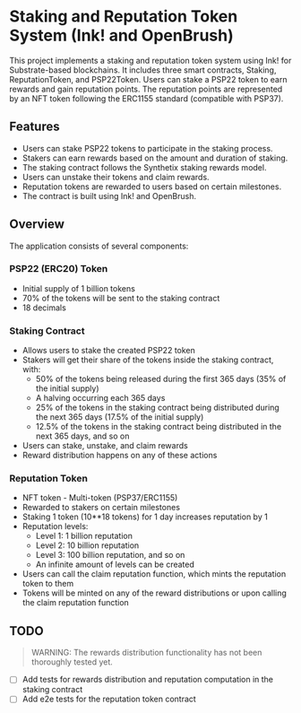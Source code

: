 # Staking and Reputation Token System (Ink! and OpenBrush)
This project implements a staking and reputation token system using Ink! for Substrate-based blockchains. It includes three smart contracts, Staking, ReputationToken, and PSP22Token. Users can stake a PSP22 token to earn rewards and gain reputation points. The reputation points are represented by an NFT token following the ERC1155 standard (compatible with PSP37).

## Features
- Users can stake PSP22 tokens to participate in the staking process.
- Stakers can earn rewards based on the amount and duration of staking.
- The staking contract follows the Synthetix staking rewards model.
- Users can unstake their tokens and claim rewards.
- Reputation tokens are rewarded to users based on certain milestones.
- The contract is built using Ink! and OpenBrush.

## Overview
The application consists of several components:

### PSP22 (ERC20) Token
- Initial supply of 1 billion tokens
- 70% of the tokens will be sent to the staking contract
- 18 decimals

### Staking Contract
- Allows users to stake the created PSP22 token
- Stakers will get their share of the tokens inside the staking contract, with:
    - 50% of the tokens being released during the first 365 days (35% of the initial supply)
    - A halving occurring each 365 days
    - 25% of the tokens in the staking contract being distributed during the next 365 days (17.5% of the initial supply)
    - 12.5% of the tokens in the staking contract being distributed in the next 365 days, and so on
- Users can stake, unstake, and claim rewards
- Reward distribution happens on any of these actions

### Reputation Token
- NFT token - Multi-token (PSP37/ERC1155)
- Rewarded to stakers on certain milestones
- Staking 1 token (10**18 tokens) for 1 day increases reputation by 1
- Reputation levels:
    - Level 1: 1 billion reputation
    - Level 2: 10 billion reputation
    - Level 3: 100 billion reputation, and so on
    - An infinite amount of levels can be created
- Users can call the claim reputation function, which mints the reputation token to them
- Tokens will be minted on any of the reward distributions or upon calling the claim reputation function
## TODO
> WARNING: The rewards distribution functionality has not been thoroughly tested yet.

- [ ] Add tests for rewards distribution and reputation computation in the staking contract
- [ ] Add e2e tests for the reputation token contract